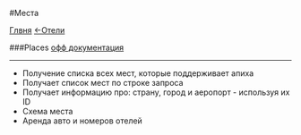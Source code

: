 #Места

[Глвня](https://github.com/tolyaganzin/skyscanner-RU) [<-Отели](https://github.com/tolyaganzin/skyscanner-RU/blob/master/hotels.md)

###Places [офф документация](https://skyscanner.github.io/slate/#places)

--------------------------------------------------------------------------------------

* Получение списка всех мест, которые поддерживает апиха
* Получает список мест по строке запроса
* Получает информацию про: страну, город и аеропорт - используя их ID
* Схема места
* Аренда авто и номеров отелей
